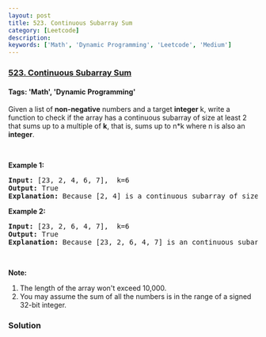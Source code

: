 ```yaml
---
layout: post
title: 523. Continuous Subarray Sum
category: [Leetcode]
description: 
keywords: ['Math', 'Dynamic Programming', 'Leetcode', 'Medium']
---
```

### [523. Continuous Subarray Sum](https://leetcode.com/problems/continuous-subarray-sum)

#### Tags: 'Math', 'Dynamic Programming'

<div class="content__u3I1 question-content__JfgR"><div><p>Given a list of <b>non-negative</b> numbers and a target <b>integer</b> k, write a function to check if the array has a continuous subarray of size at least 2 that sums up to a multiple of <b>k</b>, that is, sums up to n*k where n is also an <b>integer</b>.</p>
<p> </p>
<p><b>Example 1:</b></p>
<pre><b>Input:</b> [23, 2, 4, 6, 7],  k=6
<b>Output:</b> True
<b>Explanation:</b> Because [2, 4] is a continuous subarray of size 2 and sums up to 6.
</pre>
<p><b>Example 2:</b></p>
<pre><b>Input:</b> [23, 2, 6, 4, 7],  k=6
<b>Output:</b> True
<b>Explanation:</b> Because [23, 2, 6, 4, 7] is an continuous subarray of size 5 and sums up to 42.
</pre>
<p> </p>
<p><b>Note:</b></p>
<ol>
<li>The length of the array won't exceed 10,000.</li>
<li>You may assume the sum of all the numbers is in the range of a signed 32-bit integer.</li>
</ol>
</div></div>

### Solution
